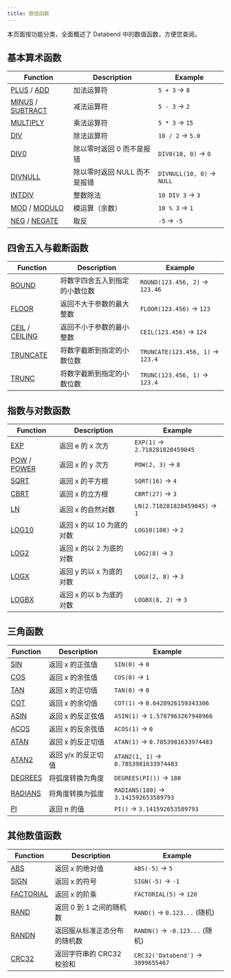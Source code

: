 ```yaml
---
title: 数值函数
---
```


本页面按功能分类，全面概述了 Databend 中的数值函数，方便您查阅。

## 基本算术函数

| Function | Description | Example |
|----------|-------------|---------|
| [PLUS](plus.md) / [ADD](add.md) | 加法运算符 | `5 + 3` → `8` |
| [MINUS](minus.md) / [SUBTRACT](subtract.md) | 减法运算符 | `5 - 3` → `2` |
| [MULTIPLY](multiply.md) | 乘法运算符 | `5 * 3` → `15` |
| [DIV](div.md) | 除法运算符 | `10 / 2` → `5.0` |
| [DIV0](div0.md) | 除以零时返回 0 而不是报错 | `DIV0(10, 0)` → `0` |
| [DIVNULL](divnull.md) | 除以零时返回 NULL 而不是报错 | `DIVNULL(10, 0)` → `NULL` |
| [INTDIV](intdiv.md) | 整数除法 | `10 DIV 3` → `3` |
| [MOD](mod.md) / [MODULO](modulo.md) | 模运算（余数） | `10 % 3` → `1` |
| [NEG](neg.md) / [NEGATE](negate.md) | 取反 | `-5` → `-5` |

## 四舍五入与截断函数

| Function | Description | Example |
|-----------------------------------------|-----------------------------------------------------------|----------------------------------|
| [ROUND](round.md) | 将数字四舍五入到指定的小数位数 | `ROUND(123.456, 2)` → `123.46` |
| [FLOOR](floor.md) | 返回不大于参数的最大整数 | `FLOOR(123.456)` → `123` |
| [CEIL](ceil.md) / [CEILING](ceiling.md) | 返回不小于参数的最小整数 | `CEIL(123.456)` → `124` |
| [TRUNCATE](truncate.md) | 将数字截断到指定的小数位数 | `TRUNCATE(123.456, 1)` → `123.4` |
| [TRUNC](trunc.md) | 将数字截断到指定的小数位数 | `TRUNC(123.456, 1)` → `123.4` |

## 指数与对数函数

| Function | Description | Example |
|----------|-------------|---------|
| [EXP](exp.md) | 返回 e 的 x 次方 | `EXP(1)` → `2.718281828459045` |
| [POW](pow.md) / [POWER](power.md) | 返回 x 的 y 次方 | `POW(2, 3)` → `8` |
| [SQRT](sqrt.md) | 返回 x 的平方根 | `SQRT(16)` → `4` |
| [CBRT](cbrt.md) | 返回 x 的立方根 | `CBRT(27)` → `3` |
| [LN](ln.md) | 返回 x 的自然对数 | `LN(2.718281828459045)` → `1` |
| [LOG10](log10.md) | 返回 x 的以 10 为底的对数 | `LOG10(100)` → `2` |
| [LOG2](log2.md) | 返回 x 的以 2 为底的对数 | `LOG2(8)` → `3` |
| [LOGX](logx.md) | 返回 y 的以 x 为底的对数 | `LOGX(2, 8)` → `3` |
| [LOGBX](logbx.md) | 返回 x 的以 b 为底的对数 | `LOGBX(8, 2)` → `3` |

## 三角函数

| Function | Description | Example |
|----------|-------------|---------|
| [SIN](sin.md) | 返回 x 的正弦值 | `SIN(0)` → `0` |
| [COS](cos.md) | 返回 x 的余弦值 | `COS(0)` → `1` |
| [TAN](tan.md) | 返回 x 的正切值 | `TAN(0)` → `0` |
| [COT](cot.md) | 返回 x 的余切值 | `COT(1)` → `0.6420926159343306` |
| [ASIN](asin.md) | 返回 x 的反正弦值 | `ASIN(1)` → `1.5707963267948966` |
| [ACOS](acos.md) | 返回 x 的反余弦值 | `ACOS(1)` → `0` |
| [ATAN](atan.md) | 返回 x 的反正切值 | `ATAN(1)` → `0.7853981633974483` |
| [ATAN2](atan2.md) | 返回 y/x 的反正切值 | `ATAN2(1, 1)` → `0.7853981633974483` |
| [DEGREES](degrees.md) | 将弧度转换为角度 | `DEGREES(PI())` → `180` |
| [RADIANS](radians.md) | 将角度转换为弧度 | `RADIANS(180)` → `3.141592653589793` |
| [PI](pi.md) | 返回 π 的值 | `PI()` → `3.141592653589793` |

## 其他数值函数

| Function | Description | Example |
|----------|-------------|---------|
| [ABS](abs.md) | 返回 x 的绝对值 | `ABS(-5)` → `5` |
| [SIGN](sign.md) | 返回 x 的符号 | `SIGN(-5)` → `-1` |
| [FACTORIAL](factorial.md) | 返回 x 的阶乘 | `FACTORIAL(5)` → `120` |
| [RAND](rand.md) | 返回 0 到 1 之间的随机数 | `RAND()` → `0.123...` (随机) |
| [RANDN](randn.md) | 返回服从标准正态分布的随机数 | `RANDN()` → `-0.123...` (随机) |
| [CRC32](crc32.md) | 返回字符串的 CRC32 校验和 | `CRC32('Databend')` → `3899655467` |